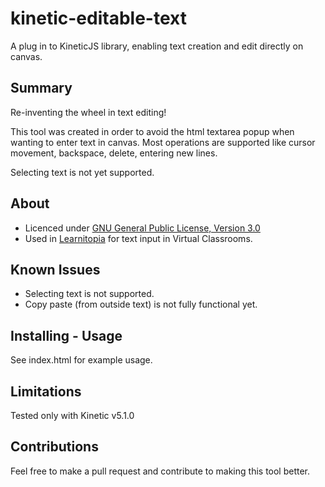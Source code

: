 kinetic-editable-text
=====================

A plug in to KineticJS library, enabling text creation and edit directly on canvas.


Summary
-------

Re-inventing the wheel in text editing!

This tool was created in order to avoid the html textarea popup when wanting to enter text in canvas.
Most operations are supported like cursor movement, backspace, delete, entering new lines.

Selecting text is not yet supported.


About
-----

* Licenced under [GNU General Public License, Version 3.0]
* Used in [Learnitopia] for text input in Virtual Classrooms.


Known Issues
------------

* Selecting text is not supported.
* Copy paste (from outside text) is not fully functional yet.


Installing - Usage
----------

See index.html for example usage.


Limitations
-----------

Tested only with Kinetic v5.1.0


Contributions
-------------

Feel free to make a pull request and contribute to making this tool better.

[Learnitopia]: https://learnitopia.com
[GNU General Public License, Version 3.0]: http://www.gnu.org/licenses/gpl-3.0-standalone.html